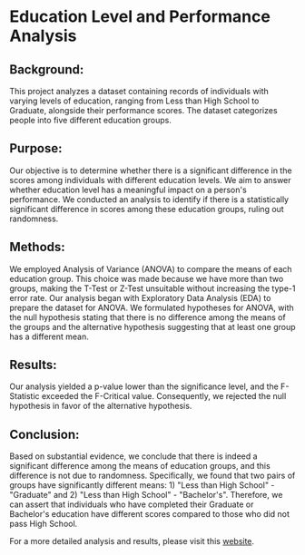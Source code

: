 # Education Level and Performance Analysis

## Background:
This project analyzes a dataset containing records of individuals with varying levels of education, ranging from Less than High School to Graduate, alongside their performance scores. The dataset categorizes people into five different education groups.

## Purpose:
Our objective is to determine whether there is a significant difference in the scores among individuals with different education levels. We aim to answer whether education level has a meaningful impact on a person's performance. We conducted an analysis to identify if there is a statistically significant difference in scores among these education groups, ruling out randomness.

## Methods:
We employed Analysis of Variance (ANOVA) to compare the means of each education group. This choice was made because we have more than two groups, making the T-Test or Z-Test unsuitable without increasing the type-1 error rate. Our analysis began with Exploratory Data Analysis (EDA) to prepare the dataset for ANOVA. We formulated hypotheses for ANOVA, with the null hypothesis stating that there is no difference among the means of the groups and the alternative hypothesis suggesting that at least one group has a different mean.

## Results:
Our analysis yielded a p-value lower than the significance level, and the F-Statistic exceeded the F-Critical value. Consequently, we rejected the null hypothesis in favor of the alternative hypothesis.

## Conclusion:
Based on substantial evidence, we conclude that there is indeed a significant difference among the means of education groups, and this difference is not due to randomness. Specifically, we found that two pairs of groups have significantly different means: 1) "Less than High School" - "Graduate" and 2) "Less than High School" - "Bachelor's". Therefore, we can assert that individuals who have completed their Graduate or Bachelor's education have different scores compared to those who did not pass High School.

For a more detailed analysis and results, please visit this [website](https://balnarendrasapa.github.io/education_impact_analysis/docs/intro).
